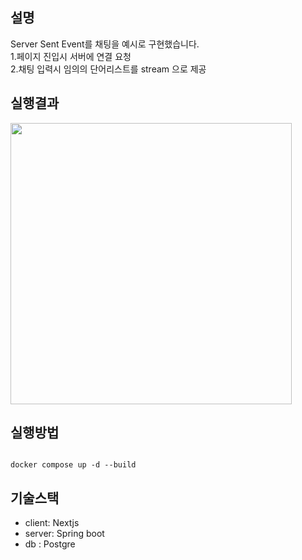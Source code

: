 ## 설명

Server Sent Event를 채팅을 예시로 구현했습니다.  
1.페이지 진입시 서버에 연결 요청  
2.채팅 입력시 임의의 단어리스트를 stream 으로 제공

## 실행결과

<img src="https://github.com/rlaclgh/miniproject_server_sent_event/assets/46914232/c6fa6ccf-3aa0-44ea-9eb0-f36f16879972" width="450px"></img>

## 실행방법

```

docker compose up -d --build

```

## 기술스택

- client: Nextjs
- server: Spring boot
- db : Postgre
